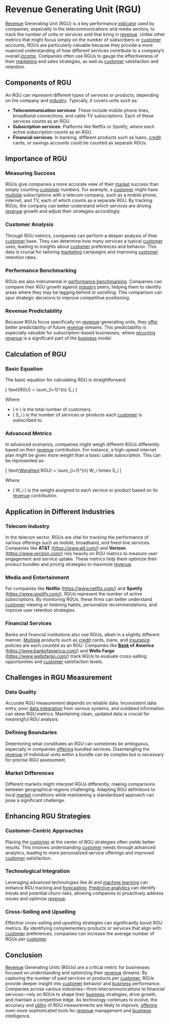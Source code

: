 # Revenue Generating Unit (RGU)

[Revenue](../r/revenue.md) Generating Unit (RGU) is a key performance [indicator](../i/indicator.md) used by companies, especially in the telecommunications and media sectors, to track the number of units or services sold that bring in [revenue](../r/revenue.md). Unlike other metrics that might focus simply on the number of subscribers or [customer](../c/customer.md) accounts, RGUs are particularly valuable because they provide a more nuanced understanding of how different services contribute to a company’s overall [income](../i/income.md). Companies often use RGUs to gauge the effectiveness of their [marketing](../m/marketing.md) and sales strategies, as well as [customer](../c/customer.md) satisfaction and retention.

## Components of RGU

An RGU can represent different types of services or products, depending on the company and [industry](../i/industry.md). Typically, it covers units such as:

- **Telecommunication services**: These include mobile phone lines, broadband connections, and cable TV subscriptions. Each of these services counts as an RGU.
- **Subscription services**: Platforms like Netflix or Spotify, where each active subscription counts as an RGU.
- **Financial services**: In banking, different products such as loans, [credit](../c/credit.md) cards, or savings accounts could be counted as separate RGUs.

## Importance of RGU

### Measuring Success

RGUs give companies a more accurate view of their [market](../m/market.md) success than simply counting [customer](../c/customer.md) numbers. For example, a [customer](../c/customer.md) might have [multiple](../m/multiple.md) subscriptions with a telecom company, such as a mobile phone, internet, and TV, each of which counts as a separate RGU. By tracking RGUs, the company can better understand which services are driving [revenue](../r/revenue.md) growth and adjust their strategies accordingly.

### Customer Analysis

Through RGU metrics, companies can perform a deeper analysis of their [customer](../c/customer.md) base. They can determine how many services a typical [customer](../c/customer.md) uses, leading to insights about [customer](../c/customer.md) preferences and behavior. This data is crucial for tailoring [marketing](../m/marketing.md) campaigns and improving [customer](../c/customer.md) retention rates.

### Performance Benchmarking

RGUs are also instrumental in [performance benchmarking](../p/performance_benchmarking.md). Companies can compare their RGU growth against [industry](../i/industry.md) peers, helping them to identify areas where they may be lagging behind or excelling. This comparison can spur strategic decisions to improve competitive positioning.

### Revenue Predictability

Because RGUs focus specifically on [revenue](../r/revenue.md)-generating units, they [offer](../o/offer.md) better predictability of future [revenue](../r/revenue.md) streams. This predictability is especially valuable for subscription-based businesses, where [recurring revenue](../r/recurring_revenue.md) is a significant part of the [business](../b/business.md) model.

## Calculation of RGU

### Basic Equation

The basic equation for calculating RGU is straightforward:

\[ \text{RGU} = \sum_{i=1}^{n} S_i \]

Where:

- \( n \) is the total number of customers.
- \( S_i \) is the number of services or products each [customer](../c/customer.md) is subscribed to.

### Advanced Metrics

In advanced scenarios, companies might weigh different RGUs differently based on their [revenue](../r/revenue.md) contribution. For instance, a high-speed internet plan might be given more weight than a basic cable subscription. This can be represented as:

\[ \text{[Weighted](../w/weighted.md) RGU} = \sum_{i=1}^{n} W_i \times S_i \]

Where:

- \( W_i \) is the weight assigned to each service or product based on its [revenue](../r/revenue.md) contribution.

## Application in Different Industries

### Telecom Industry

In the telecom sector, RGUs are vital for tracking the performance of various offerings such as mobile, broadband, and fixed-line services. Companies like **AT&T** (https://www.att.com/) and **Verizon** (https://www.verizon.com/) rely heavily on RGU metrics to measure user engagement and service uptake. These metrics help them optimize their product bundles and pricing strategies to maximize [revenue](../r/revenue.md).

### Media and Entertainment

For companies like **Netflix** (https://www.netflix.com/) and **Spotify** (https://www.spotify.com/), RGUs represent the number of active subscriptions. By monitoring RGUs, these firms can better understand [customer](../c/customer.md) viewing or listening habits, personalize recommendations, and improve user retention strategies.

### Financial Services

Banks and financial institutions also use RGUs, albeit in a slightly different manner. [Multiple](../m/multiple.md) products such as [credit](../c/credit.md) cards, loans, and [insurance](../i/insurance.md) policies are each counted as an RGU. Companies like **[Bank](../b/bank.md) of America** (https://www.bankofamerica.com/) and **Wells Fargo** (https://www.wellsfargo.com/) track RGUs to evaluate cross-selling opportunities and [customer](../c/customer.md) satisfaction levels.

## Challenges in RGU Measurement

### Data Quality

Accurate RGU measurement depends on reliable data. Inconsistent data entry, poor [data integration](../d/data_integration.md) from various systems, and outdated information can skew RGU metrics. Maintaining clean, updated data is crucial for meaningful RGU analysis.

### Defining Boundaries

Determining what constitutes an RGU can sometimes be ambiguous, especially in companies [offering](../o/offering.md) bundled services. Disentangling the [revenue](../r/revenue.md) of individual units within a bundle can be complex but is necessary for precise RGU assessment.

### Market Differences

Different markets might interpret RGUs differently, making comparisons between geographical regions challenging. Adapting RGU definitions to local [market](../m/market.md) conditions while maintaining a standardized approach can pose a significant challenge.

## Enhancing RGU Strategies

### Customer-Centric Approaches

Placing the [customer](../c/customer.md) at the center of RGU strategies often yields better results. This involves understanding [customer](../c/customer.md) needs through advanced analytics, leading to more personalized service offerings and improved [customer](../c/customer.md) satisfaction.

### Technological Integration

Leveraging advanced technologies like AI and [machine learning](../m/machine_learning.md) can enhance RGU tracking and [forecasting](../f/forecasting.md). [Predictive analytics](../p/predictive_analytics.md) can identify trends and potential churn risks, allowing companies to proactively address issues and optimize [revenue](../r/revenue.md).

### Cross-Selling and Upselling

Effective cross-selling and upselling strategies can significantly boost RGU metrics. By identifying complementary products or services that align with [customer](../c/customer.md) preferences, companies can increase the average number of RGUs per [customer](../c/customer.md).

## Conclusion

[Revenue](../r/revenue.md) Generating Units (RGUs) are a critical metric for businesses focused on understanding and optimizing their [revenue](../r/revenue.md) streams. By capturing the number of paid services or products per [customer](../c/customer.md), RGUs provide deeper insight into [customer](../c/customer.md) behavior and [business](../b/business.md) performance. Companies across various industries—from telecommunications to financial services—rely on RGUs to shape their [business](../b/business.md) strategies, drive growth, and maintain a competitive edge. As technology continues to evolve, the accuracy and [utility](../u/utility.md) of RGU measurements are likely to improve, [offering](../o/offering.md) even more sophisticated tools for [revenue](../r/revenue.md) management and [business](../b/business.md) intelligence.
